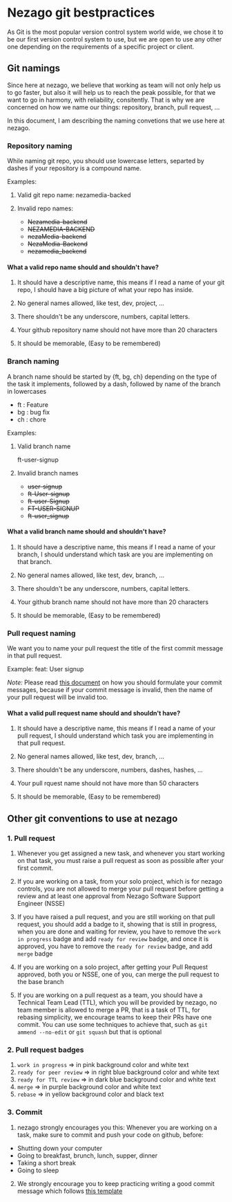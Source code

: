 # Nezago git bestpractices

As Git is the most popular version control system world wide, we chose it to be our first version control system to use, but we are open to use any other one depending on the requirements of a specific project or client.

## Git namings

Since here at nezago, we believe that working as team will not only help us to go faster, but also it will help us to reach the peak possible, for that we want to go in harmony, with reliability, consitently. That is why we are concerned on how we name our things: repository, branch, pull request, ...

In this document, I am describing the naming convetions that we use here at nezago.

### Repository naming
While naming git repo, you should use lowercase letters, separted by dashes if your repository is a compound name.

Examples: 

1. Valid git repo name:
nezamedia-backed

2. Invalid repo names:
    * ~~Nezamedia-backend~~
    * ~~NEZAMEDIA-BACKEND~~
    * ~~nezaMedia-backend~~
    * ~~NezaMedia-Backend~~
    * ~~nezamedia_backend~~

#### What a valid repo name should and shouldn't have?
1. It should have a descriptive name, this means if I read a name of your git repo, I should have a big picture of what your repo has inside.

1. No general names allowed, like test, dev, project, ...

1. There shouldn't be any underscore, numbers, capital letters.

1. Your github repository name should not have more than 20 characters

1. It should be memorable, (Easy to be remembered)

### Branch naming
A branch name should be started by {ft, bg, ch} depending on the type of the task it implements, followed by a dash, followed by name of the branch in lowercases

 * ft : Feature
 * bg : bug fix
 * ch : chore

Examples: 

1. Valid branch name

    ft-user-signup

2. Invalid branch names
    * ~~user-signup~~
    * ~~ft-User-signup~~
    * ~~ft-user-Signup~~
    * ~~FT-USER-SIGNUP~~
    * ~~ft-user_signup~~

#### What a valid branch name should and shouldn't have?
1. It should have a descriptive name, this means if I read a name of your branch, I should understand which task are you are implementing on that branch.

1. No general names allowed, like test, dev, branch, ...

1. There shouldn't be any underscore, numbers, capital letters.

1. Your github branch name should not have more than 20 characters

1. It should be memorable, (Easy to be remembered)

### Pull request naming
We want you to name your pull request the title of the first commit message in that pull request.

Example:
feat: User signup

*Note:* Please read [this document](https://github.com/nezago/nezago-guidelines/wiki/Commit-message-template-used-at-nezago) on how you should formulate your commit messages, because if your commit message is invalid, then the name of your pull request will be invalid too.

#### What a valid pull request name should and shouldn't have?
1. It should have a descriptive name, this means if I read a name of your pull request, I should understand which task you are implementing in that pull request.

1. No general names allowed, like test, dev, branch, ...

1. There shouldn't be any underscore, numbers, dashes, hashes, ...

1. Your pull rquest name should not have more than 50 characters

1. It should be memorable, (Easy to be remembered)


## Other git conventions to use at nezago

### 1. Pull request
1. Whenever you get assigned a new task, and whenever you start working on that task, you must raise a pull request as soon as possible after your first commit.

1. If you are working on a task, from your solo project, which is for nezago controls, you are not allowed to merge your pull request before getting a review and at least one approval from Nezago Software Support Engineer (NSSE)

1. If you have raised a pull request, and you are still working on that pull request, you should add a badge to it, showing that is still in progress, when you are done and waiting for review, you have to remove the `work in progress` badge and add `ready for review` badge, and once it is approved, you have to remove the `ready for review` badge, and add `merge` badge

1. If you are working on a solo project, after getting your Pull Request approved, both you or NSSE, one of you, can merge the pull request to the base branch

1. If you are working on a pull request as a team, you should have a Technical Team Lead (TTL), which you will be provided by nezago, no team member is allowed to merge a PR, that is a task of TTL, for rebasing simplicity, we encourage teams to keep their PRs have one commit. You can use some techniques to achieve that, such as `git ammend --no-edit` or `git squash` but that is optional

### 2. Pull request badges
1. `work in progress` => in pink background color and white text
1. `ready for peer review` => in right blue background color and white text
1. `ready for TTL review` => in dark blue background color and white text
1. `merge` => in purple background color and white text
1. `rebase` => in yellow background color and black text

### 3. Commit
1. nezago strongly encourages you this: Whenever you are working on a task, make sure to commit and push your code on github, before: 

 * Shutting down your computer
 * Going to breakfast, brunch, lunch, supper, dinner
 * Taking a short break
 * Going to sleep

2. We strongly encourage you to keep practicing writing a good commit message which follows [this template](https://github.com/nezago/nezago-guidelines/wiki/Commit-message-template-used-at-nezago)
